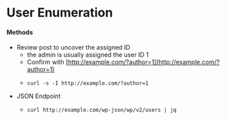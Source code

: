 # User Enumeration

#### Methods

* Review post to uncover the assigned ID
  * the admin is usually assigned the user ID 1
  * Confirm with [http://example.com/?author=1](http://example.com/?author=1)
  * ```shell-session
    curl -s -I http://example.com/?author=1
    ```
* JSON Endpoint
  * ```shell-session
    curl http://example.com/wp-json/wp/v2/users | jq
    ```

